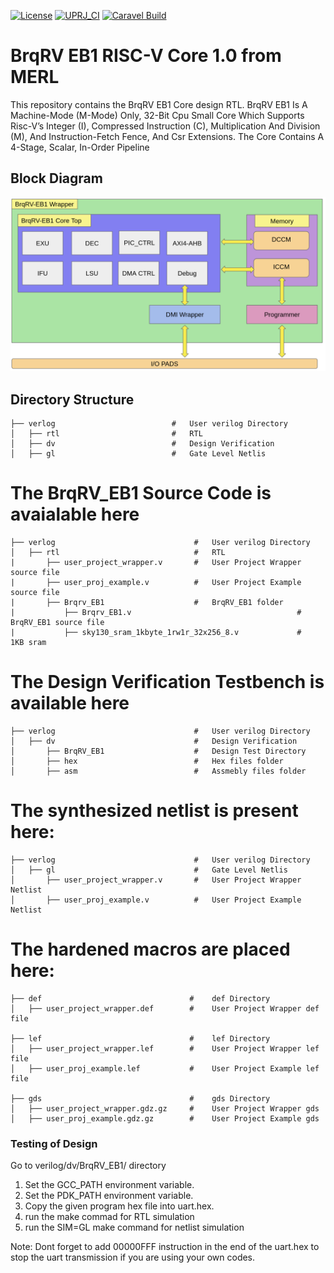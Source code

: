 [![License](https://img.shields.io/badge/License-Apache%202.0-blue.svg)](https://opensource.org/licenses/Apache-2.0) [![UPRJ_CI](https://github.com/efabless/caravel_project_example/actions/workflows/user_project_ci.yml/badge.svg)](https://github.com/efabless/caravel_project_example/actions/workflows/user_project_ci.yml) [![Caravel Build](https://github.com/efabless/caravel_project_example/actions/workflows/caravel_build.yml/badge.svg)](https://github.com/efabless/caravel_project_example/actions/workflows/caravel_build.yml)

# BrqRV EB1 RISC-V Core 1.0 from MERL

This repository contains the BrqRV EB1 Core design RTL. BrqRV EB1 Is A Machine-Mode (M-Mode) Only, 32-Bit Cpu Small Core Which Supports Risc-V’s Integer (I), Compressed Instruction (C), Multiplication And Division (M), And Instruction-Fetch Fence, And Csr Extensions. The Core Contains A 4-Stage, Scalar, In-Order Pipeline

## Block Diagram
![](docs/BrqRV_EB1.png)

## Directory Structure

    ├── verlog                          #   User verilog Directory
    │   ├── rtl                         #   RTL
    │   ├── dv                          #   Design Verification
    │   ├── gl                          #   Gate Level Netlis
    
   #  The BrqRV_EB1 Source Code is avaialable here
    
    ├── verlog                               #   User verilog Directory
    │   ├── rtl                              #   RTL
    |       ├── user_project_wrapper.v       #   User Project Wrapper source file
    |       ├── user_proj_example.v          #   User Project Example source file
    |       ├── Brqrv_EB1                    #   BrqRV_EB1 folder
    |           ├── Brqrv_EB1.v                                     #   BrqRV_EB1 source file
    |           ├── sky130_sram_1kbyte_1rw1r_32x256_8.v             #   1KB sram
    
    
   # The Design Verification Testbench is available here 
    ├── verlog                               #   User verilog Directory
    │   ├── dv                               #   Design Verification
    │       ├── BrqRV_EB1                    #   Design Test Directory
    │       ├── hex                          #   Hex files folder
    │       ├── asm                          #   Assmebly files folder
     
  # The synthesized netlist is present here:
  
    ├── verlog                               #   User verilog Directory
    │   ├── gl                               #   Gate Level Netlis
    │       ├── user_project_wrapper.v       #   User Project Wrapper Netlist
    │       ├── user_proj_example.v          #   User Project Example Netlist
    
 # The hardened macros are placed here:

    ├── def                                 #    def Directory
    │   ├── user_project_wrapper.def        #    User Project Wrapper def file
    
    ├── lef                                 #    lef Directory
    │   ├── user_project_wrapper.lef        #    User Project Wrapper lef file
    │   ├── user_proj_example.lef           #    User Project Example lef file
    
    ├── gds                                 #    gds Directory
    │   ├── user_project_wrapper.gdz.gz     #    User Project Wrapper gds
    │   ├── user_proj_example.gdz.gz        #    User Project Example gds


### Testing of Design

Go to verilog/dv/BrqRV_EB1/ directory

1. Set the GCC_PATH environment variable.
2. Set the PDK_PATH environment variable.
3. Copy the given program hex file into uart.hex. 
4. run the make commad for RTL simulation
5. run the SIM=GL make command for netlist simulation

Note: Dont forget to add 00000FFF instruction in the end of the uart.hex to stop the uart transmission if you are using your own codes.
